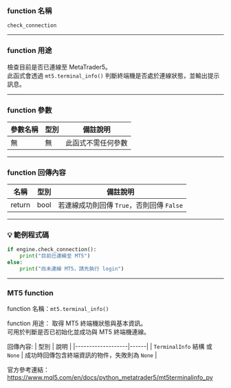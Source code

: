 ### function 名稱

`check_connection`

---

### function 用途

檢查目前是否已連線至 MetaTrader5。  
此函式會透過 `mt5.terminal_info()` 判斷終端機是否處於連線狀態，並輸出提示訊息。

---

### function 參數

| 參數名稱 | 型別 | 備註說明     |
|----------|------|--------------|
| 無       | 無   | 此函式不需任何參數 |

---

### function 回傳內容

| 名稱   | 型別 | 備註說明                                |
|--------|------|-------------------------------------------|
| return | bool | 若連線成功則回傳 `True`，否則回傳 `False` |

---

### 💡 範例程式碼

```python
if engine.check_connection():
    print("目前已連線至 MT5")
else:
    print("尚未連線 MT5，請先執行 login")
```

---

### MT5 function
function 名稱：`mt5.terminal_info()`

function 用途：
取得 MT5 終端機狀態與基本資訊。  
可用於判斷是否已初始化並成功與 MT5 終端機連線。

回傳內容:
| 型別              | 說明 |
|-------------------|------|
| `TerminalInfo` 結構 或 `None` | 成功時回傳包含終端資訊的物件，失敗則為 `None` |

官方參考連結： 
https://www.mql5.com/en/docs/python_metatrader5/mt5terminalinfo_py

